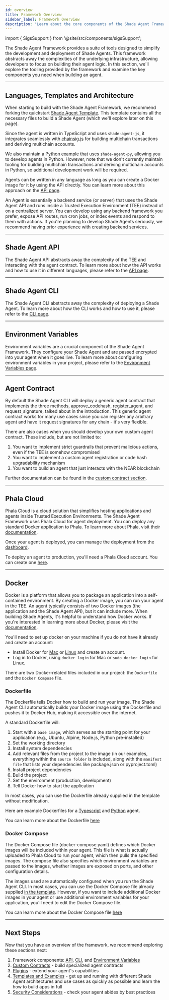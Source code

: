 ```yaml
---
id: overview
title: Framework Overview
sidebar_label: Framework Overview
description: "Learn about the core components of the Shade Agent Framework with a high level overview of each of it's parts."
---
```


import { SigsSupport } from '@site/src/components/sigsSupport';

The Shade Agent Framework provides a suite of tools designed to simplify the development and deployment of Shade Agents. This framework abstracts away the complexities of the underlying infrastructure, allowing developers to focus on building their agent logic. In this section, we'll explore the tooling provided by the framework and examine the key components you need when building an agent.

---

## Languages, Templates and Architecture 

When starting to build with the Shade Agent Framework, we recommend forking the quickstart [Shade Agent Template](https://github.com/NearDeFi/shade-agent-template). This template contains all the necessary files to build a Shade Agent (which we'll explore later on this page).

Since the agent is written in TypeScript and uses `shade-agent-js`, it integrates seamlessly with [chainsig.js](../../../chain-abstraction/chain-signatures/implementation.md) for building multichain transactions and deriving multichain accounts.

We also maintain a [Python example](https://github.com/NearDeFi/shade-python-example/tree/main) that uses `shade-agent-py`, allowing you to develop agents in Python. However, note that we don't currently maintain tooling for building multichain transactions and deriving multichain accounts in Python, so additional development work will be required.

Agents can be written in any language as long as you can create a Docker image for it by using the API directly. You can learn more about this approach on the [API page](./api.md).

An Agent is essentially a backend service (or server) that uses the Shade Agent API and runs inside a Trusted Execution Environment (TEE) instead of on a centralized server. You can develop using any backend framework you prefer, expose API routes, run cron jobs, or index events and respond to them with actions. If you're planning to develop Shade Agents seriously, we recommend having prior experience with creating backend services.

---

## Shade Agent API

The Shade Agent API abstracts away the complexity of the TEE and interacting with the agent contract. To learn more about how the API works and how to use it in different languages, please refer to the [API page](./api.md).

---

## Shade Agent CLI

The Shade Agent CLI abstracts away the complexity of deploying a Shade Agent. To learn more about how the CLI works and how to use it, please refer to the [CLI page](./cli.md).

---

## Environment Variables

Environment variables are a crucial component of the Shade Agent Framework. They configure your Shade Agent and are passed encrypted into your agent when it goes live. To learn more about configuring environment variables in your project, please refer to the [Environment Variables page](./environment-variables.md).

---

## Agent Contract

By default the Shade Agent CLI will deploy a generic agent contract that implements the three methods, approve_codehash, register_agent, and request_signature, talked about in the introduction. This generic agent contract works for many use cases since you can register any arbitrary agent and have it request signatures for any chain - it's very flexible. 

There are also cases when you should develop your own custom agent contract. These include, but are not limited to:
1) You want to implement strict guardrails that prevent malicious actions, even if the TEE is somehow compromised
2) You want to implement a custom agent registration or code hash upgradability mechanism
3) You want to build an agent that just interacts with the NEAR blockchain

Further documentation can be found in the [custom contract section](../custom-agent-contract.md).

---

## Phala Cloud

Phala Cloud is a cloud solution that simplifies hosting applications and agents inside Trusted Execution Environments. The Shade Agent Framework uses Phala Cloud for agent deployment. You can deploy any standard Docker application to Phala. To learn more about Phala, visit their [documentation](https://docs.phala.network/phala-cloud/what-is/what-is-phala-cloud).

Once your agent is deployed, you can manage the deployment from the [dashboard](https://cloud.phala.network/dashboard).

To deploy an agent to production, you'll need a Phala Cloud account. You can create one [here](https://cloud.phala.network/register). 

---

## Docker

Docker is a platform that allows you to package an application into a self-contained environment. By creating a Docker image, you can run your agent in the TEE. An agent typically consists of two Docker images (the application and the Shade Agent API), but it can include more. When building Shade Agents, it's helpful to understand how Docker works. If you're interested in learning more about Docker, please visit the [documentation](https://docs.docker.com/get-started/docker-overview/). 

You'll need to set up docker on your machine if you do not have it already and create an account:
- Install Docker for [Mac](https://docs.docker.com/desktop/setup/install/mac-install/) or [Linux](https://docs.docker.com/desktop/setup/install/linux/) and create an account.
- Log in to Docker, using `docker login` for Mac or `sudo docker login` for Linux.

There are two Docker-related files included in our project: the `Dockerfile` and the `Docker Compose` file. 

### Dockerfile

The Dockerfile tells Docker how to build and run your image. The Shade Agent CLI automatically builds your Docker image using the Dockerfile and pushes it to Docker Hub, making it accessible over the internet.

A standard Dockerfile will:
1. Start with a `base image`, which serves as the starting point for your application (e.g., Ubuntu, Alpine, Node.js, Python pre-installed)
2. Set the working directory
3. Install system dependencies
4. Add relevant files from the project to the image (in our examples, everything within the `source folder` is included, along with the `manifest file` that lists your dependencies like package.json or pyproject.toml)
5. Install project dependencies
6. Build the project
7. Set the environment (production, development)
8. Tell Docker how to start the application

In most cases, you can use the Dockerfile already supplied in the template without modification.

Here are example Dockerfiles for a [Typescript](https://github.com/NearDeFi/shade-agent-template/blob/main/Dockerfile) and [Python](https://github.com/NearDeFi/shade-python-example/blob/main/Dockerfile) agent.

You can learn more about the Dockerfile [here](https://docs.docker.com/reference/dockerfile/)

### Docker Compose

The Docker Compose file (docker-compose.yaml) defines which Docker images will be included within your agent. This file is what is actually uploaded to Phala Cloud to run your agent, which then pulls the specified images. The compose file also specifies which environment variables are passed to the images, whether images are exposed on ports, and other configuration details.

The images used are automatically configured when you run the Shade Agent CLI. In most cases, you can use the Docker Compose file already supplied [in the template](https://github.com/NearDeFi/shade-agent-template/blob/main/docker-compose.yaml). However, if you want to include additional Docker images in your agent or use additional environment variables for your application, you'll need to edit the Docker Compose file.

You can learn more about the Docker Compose file [here](https://docs.docker.com/reference/compose-file/)

---

## Next Steps

Now that you have an overview of the framework, we recommend exploring these sections next:
1. Framework components: [API](./api.md), [CLI](./cli.md), and [Environment Variables](./environment-variables.md)
2. [Custom Contracts](../custom-agent-contract.md) - build specialized agent contracts
3. [Plugins](../plugins.md) - extend your agent's capabilities
4. [Templates and Examples](../examples/overview.md) - get up and running with different Shade Agent architectures and use cases as quickly as possible and learn the how to build apps in full
4. [Security Considerations](../security.md) - check your agent abides by best practices


<SigsSupport />